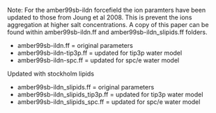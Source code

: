 Note:
For the amber99sb-ildn forcefield the ion paramters have been updated to those from Joung et al 2008.
This is prevent the ions aggregation at higher salt concentrations.
A copy of this paper can be found within amber99sb-ildn.ff and amber99sb-ildn_slipids.ff folders. 

- amber99sb-ildn.ff         = original parameters
- amber99sb-ildn-tip3p.ff   = updated for tip3p water model
- amber99sb-ildn-spc.ff     = updated for spc/e water model

Updated with stockholm lipids

- amber99sb-ildn_slipids.ff         = original parameters
- amber99sb-ildn_slipids_tip3p.ff   = updated for tip3p water model
- amber99sb-ildn_slipids_spc.ff     = updated for spc/e water model

